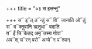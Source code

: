 +++
title = "०३ स इत्तन्तुं"

+++
स᳓ इ᳓त् त᳓न्तुं स᳓ वि᳓ जानाति ओ᳓तुं  
स᳓ व᳓क्तुवानि ऋतुथा᳓ वदाति  
य᳓ ईं चि᳓केतद् अमृ᳓तस्य गोपा᳓  
अव᳓श् च᳓रन् परो᳓ अन्ये᳓न प᳓श्यन्